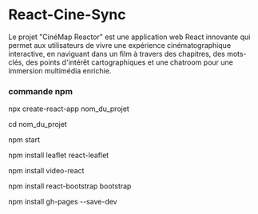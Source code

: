 # React-Cine-Sync
 
Le projet "CinéMap Reactor" est une application web React innovante qui permet aux utilisateurs de vivre une expérience cinématographique interactive, en naviguant dans un film à travers des chapitres, des mots-clés, des points d'intérêt cartographiques et une chatroom pour une immersion multimédia enrichie.

### commande npm


npx create-react-app nom_du_projet

cd nom_du_projet

npm start

npm install leaflet react-leaflet

npm install video-react

npm install react-bootstrap bootstrap

npm install gh-pages --save-dev
